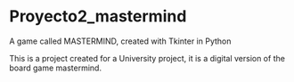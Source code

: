 # Proyecto2_mastermind
A game called MASTERMIND, created with Tkinter in Python

This is a project created for a University project, it is a digital version of the board game mastermind.
